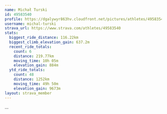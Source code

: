 ```yaml
---
name: Michał Turski
id: 49583540
profile: https://dgalywyr863hv.cloudfront.net/pictures/athletes/49583540/14729338/1/large.jpg
username: michal-turski
strava_url: https://www.strava.com/athletes/49583540
stats:
  biggest_ride_distance: 116.22km
  biggest_climb_elevation_gain: 637.2m
  recent_ride_totals:
    count: 6
    distance: 219.77km
    moving_time: 10h 05m
    elevation_gain: 884m
  ytd_ride_totals:
    count: 48
    distance: 1252km
    moving_time: 49h 50m
    elevation_gain: 9673m
layout: strava_member
--- 
```

...
